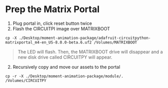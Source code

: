 # Prep the Matrix Portal

1. Plug portal in, click reset button twice
2. Flash the CIRCUITPI image over MATRIXBOOT

`cp -X ./Desktop/moment-animation-package/adafruit-circuitpython-matrixportal_m4-en_US-8.0.0-beta.6.uf2 /Volumes/MATRIXBOOT`

> The LED will flash. Then, the MATRIXBOOT drive will disappear and a new disk drive called CIRCUITPY will appear.

2. Recursively copy and move our assets to the portal

`cp -r -X ./Desktop/moment-animation-package/module/. /Volumes/CIRCUITPY`
